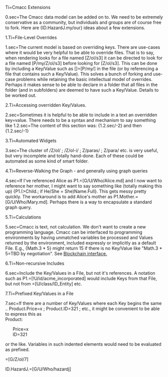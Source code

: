 Ti=Cmacc Extensions

0.sec=The Cmacc data model can be added on to.  We need to be extremely conservative as a community, but individuals and groups are of course free to fork.  Here are {ID.HazardJ.my/our} ideas about a few extensions.
 
1.Ti=File-Level Overrides

1.sec=The current model is based on overriding keys.  There are use-cases where it would be very helpful to be able to override files.  That is to say, when rendering looks for a file named [Z/ol/s3] it can be directed to look for a file named [P/my/Z/ol/s3] before looking for [Z/ol/s3].  This can be done by including a Key/Value such as []=[P/my/] in the file (or by referencing a file that contains such a Key/Value).   This solves a bunch of forking and use-case problems while retaining the basic intellectual model of overrides. Perhaps it makes sense to be able to declare in a folder that all files in the folder (and in subfolders) are deemed to have such a Key/Value.   Details to be worked out. 

2.Ti=Accessing overridden Key/Values.

2.sec=Sometimes it is helpful to be able to include in a text an overridden key=value.  There needs to be a syntax and mechanism to say something like 1.2.sec=The content of this section was: {1.2.sec/-2} and then {1.2.sec/-1}

3.Ti=Automated Widgets

3.sec=The cluster of /Z/ol/ ; /Z/ol-i/ ; Z/paras/ ; Z/para/  etc. is very useful, but very incomplete and totally hand-done.  Each of these could be automated as some kind of smart folder.  

4.Ti=Reverse-Walking the Graph - and generally using graph queries

4.sec=If I've referenced Alice as P1.=[G/U/Who/Alice.md] and I now want to reference her mother, I might want to say something like (totally making this up) {P1.(>Child.; if He/She = She)Name.Full}.  This gets messy pretty quickly. The workaround is to add Alice's mother as P1.Mother.=[G/U/Who/Mary.md].   Perhaps there is a way to encapsulate a standard graph query.

5.Ti=Calculations

5.sec=Cmacc is text, not calculation.  We don't want to create a new programming language.  Cmacc can be interfaced to programming environments by having unmatched variables be processed and Values returned by the environment, included expressly or implicitly as a default File.  E.g., {Math.3 * 5} might return 15 if there is no Key/Value like "Math.3 * 5=TBD by negotiation".     See <a href="index.php?action=list&file=S/Sandbox/Blockchain/">Blockchain interface.</a>

6.Ti=Non-recursive Includes

6.sec=Include the Key/Values in a File, but not it's references.  A notation such as P1.=[!U/id/acme_incorporated] would include Keys from that File, but not from =[U/class/ID_Entity] etc. 

7.Ti=Prefixed Key/Values in a File

7.sec=If there are a number of Key/Values where each Key begins the same .. Product.Price=x ; Product.ID=321 ; etc., it might be convenient to be able to express this as <br>Product:<ul type=none><li>Price=x<li>ID=321</ul> or the like.  Variables in such indented elements would need to be evaluated as prefixed. 
 
=[G/Z/ol/7]

ID.HazardJ.=[G/U/Who/hazardj]